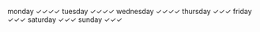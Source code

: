monday        ✓✓✓✓
tuesday       ✓✓✓✓
wednesday     ✓✓✓✓
thursday      ✓✓✓
friday        ✓✓✓
saturday      ✓✓✓
sunday        ✓✓✓
